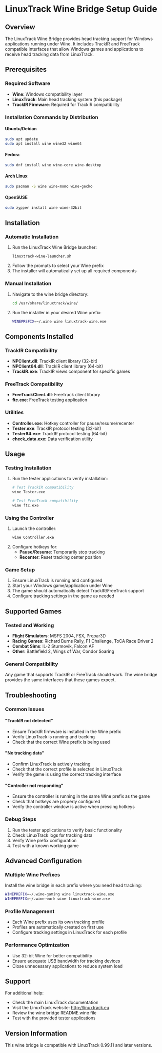 # LinuxTrack Wine Bridge Setup Guide

## Overview
The LinuxTrack Wine Bridge provides head tracking support for Windows applications running under Wine. It includes TrackIR and FreeTrack compatible interfaces that allow Windows games and applications to receive head tracking data from LinuxTrack.

## Prerequisites

### Required Software
- **Wine**: Windows compatibility layer
- **LinuxTrack**: Main head tracking system (this package)
- **TrackIR Firmware**: Required for TrackIR compatibility

### Installation Commands by Distribution

#### Ubuntu/Debian
```bash
sudo apt update
sudo apt install wine wine32 wine64
```

#### Fedora
```bash
sudo dnf install wine wine-core wine-desktop
```

#### Arch Linux
```bash
sudo pacman -S wine wine-mono wine-gecko
```

#### OpenSUSE
```bash
sudo zypper install wine wine-32bit
```

## Installation

### Automatic Installation
1. Run the LinuxTrack Wine Bridge launcher:
   ```bash
   linuxtrack-wine-launcher.sh
   ```
2. Follow the prompts to select your Wine prefix
3. The installer will automatically set up all required components

### Manual Installation
1. Navigate to the wine bridge directory:
   ```bash
   cd /usr/share/linuxtrack/wine/
   ```
2. Run the installer in your desired Wine prefix:
   ```bash
   WINEPREFIX=~/.wine wine linuxtrack-wine.exe
   ```

## Components Installed

### TrackIR Compatibility
- **NPClient.dll**: TrackIR client library (32-bit)
- **NPClient64.dll**: TrackIR client library (64-bit)
- **TrackIR.exe**: TrackIR views component for specific games

### FreeTrack Compatibility
- **FreeTrackClient.dll**: FreeTrack client library
- **ftc.exe**: FreeTrack testing application

### Utilities
- **Controller.exe**: Hotkey controller for pause/resume/recenter
- **Tester.exe**: TrackIR protocol testing (32-bit)
- **Tester64.exe**: TrackIR protocol testing (64-bit)
- **check_data.exe**: Data verification utility

## Usage

### Testing Installation
1. Run the tester applications to verify installation:
   ```bash
   # Test TrackIR compatibility
   wine Tester.exe
   
   # Test FreeTrack compatibility
   wine ftc.exe
   ```

### Using the Controller
1. Launch the controller:
   ```bash
   wine Controller.exe
   ```
2. Configure hotkeys for:
   - **Pause/Resume**: Temporarily stop tracking
   - **Recenter**: Reset tracking center position

### Game Setup
1. Ensure LinuxTrack is running and configured
2. Start your Windows game/application under Wine
3. The game should automatically detect TrackIR/FreeTrack support
4. Configure tracking settings in the game as needed

## Supported Games

### Tested and Working
- **Flight Simulators**: MSFS 2004, FSX, Prepar3D
- **Racing Games**: Richard Burns Rally, F1 Challenge, ToCA Race Driver 2
- **Combat Sims**: IL-2 Sturmovik, Falcon AF
- **Other**: Battlefield 2, Wings of War, Condor Soaring

### General Compatibility
Any game that supports TrackIR or FreeTrack should work. The wine bridge provides the same interfaces that these games expect.

## Troubleshooting

### Common Issues

#### "TrackIR not detected"
- Ensure TrackIR firmware is installed in the Wine prefix
- Verify LinuxTrack is running and tracking
- Check that the correct Wine prefix is being used

#### "No tracking data"
- Confirm LinuxTrack is actively tracking
- Check that the correct profile is selected in LinuxTrack
- Verify the game is using the correct tracking interface

#### "Controller not responding"
- Ensure the controller is running in the same Wine prefix as the game
- Check that hotkeys are properly configured
- Verify the controller window is active when pressing hotkeys

### Debug Steps
1. Run the tester applications to verify basic functionality
2. Check LinuxTrack logs for tracking data
3. Verify Wine prefix configuration
4. Test with a known working game

## Advanced Configuration

### Multiple Wine Prefixes
Install the wine bridge in each prefix where you need head tracking:
```bash
WINEPREFIX=~/.wine-gaming wine linuxtrack-wine.exe
WINEPREFIX=~/.wine-work wine linuxtrack-wine.exe
```

### Profile Management
- Each Wine prefix uses its own tracking profile
- Profiles are automatically created on first use
- Configure tracking settings in LinuxTrack for each profile

### Performance Optimization
- Use 32-bit Wine for better compatibility
- Ensure adequate USB bandwidth for tracking devices
- Close unnecessary applications to reduce system load

## Support

For additional help:
- Check the main LinuxTrack documentation
- Visit the LinuxTrack website: http://linuxtrack.eu
- Review the wine bridge README.wine file
- Test with the provided tester applications

## Version Information
This wine bridge is compatible with LinuxTrack 0.99.11 and later versions. 